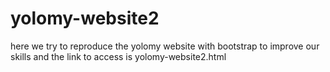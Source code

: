 # yolomy-website2
here we try to reproduce the yolomy website with bootstrap to improve our skills
and the link to access is yolomy-website2.html
